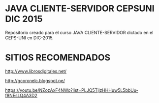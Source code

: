 # JAVA CLIENTE-SERVIDOR CEPSUNI DIC 2015
Repositorio creado para el curso JAVA CLIENTE-SERVIDOR dictado en el CEPS-UNI en DIC-2015.

# SITIOS RECOMENDADOS

http://www.librosdigitales.net/

http://gcoronelc.blogspot.pe/

https://youtu.be/NZozAxF4NWo?list=PLJQ5TjlzHHHuw5L5bbUu-f8NEsLQ4A3D2

